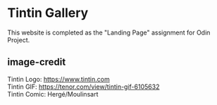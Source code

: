 # Tintin Gallery

This website is completed as the "Landing Page" assignment for Odin Project.

## image-credit

Tintin Logo: https://www.tintin.com<br>
Tintin GIF: https://tenor.com/view/tintin-gif-6105632<br>
Tintin Comic: Hergé/Moulinsart<br>
